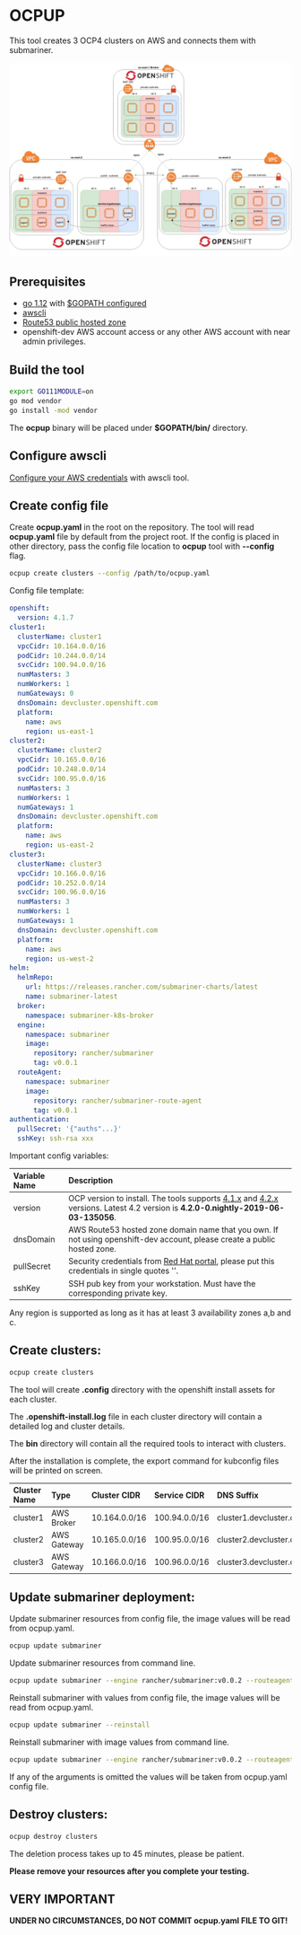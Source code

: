 # OCPUP

This tool creates 3 OCP4 clusters on AWS and connects them with submariner.

![deployment architecture](https://raw.githubusercontent.com/dimaunx/ocpup/master/docs/img/arch.jpg)

## Prerequisites

- [go 1.12] with [$GOPATH configured]
- [awscli]
- [Route53 public hosted zone]
- openshift-dev AWS account access or any other AWS account with near admin privileges.

## Build the tool

```bash
export GO111MODULE=on
go mod vendor
go install -mod vendor
```

The **ocpup** binary will be placed under **$GOPATH/bin/** directory.

## Configure awscli 

[Configure your AWS credentials] with awscli tool.

## Create config file

Create **ocpup.yaml** in the root on the repository. The tool will read **ocpup.yaml** file by default from the project root.
If the config is placed in other directory, pass the config file location to **ocpup** tool with **--config** flag.

```bash
ocpup create clusters --config /path/to/ocpup.yaml
``` 

Config file template:

```yaml
openshift:
  version: 4.1.7
cluster1:
  clusterName: cluster1
  vpcCidr: 10.164.0.0/16
  podCidr: 10.244.0.0/14
  svcCidr: 100.94.0.0/16
  numMasters: 3
  numWorkers: 1
  numGateways: 0
  dnsDomain: devcluster.openshift.com
  platform:
    name: aws
    region: us-east-1
cluster2:
  clusterName: cluster2
  vpcCidr: 10.165.0.0/16
  podCidr: 10.248.0.0/14
  svcCidr: 100.95.0.0/16
  numMasters: 3
  numWorkers: 1
  numGateways: 1
  dnsDomain: devcluster.openshift.com
  platform:
    name: aws
    region: us-east-2
cluster3:
  clusterName: cluster3
  vpcCidr: 10.166.0.0/16
  podCidr: 10.252.0.0/14
  svcCidr: 100.96.0.0/16
  numMasters: 3
  numWorkers: 1
  numGateways: 1
  dnsDomain: devcluster.openshift.com
  platform:
    name: aws
    region: us-west-2
helm:
  helmRepo:
    url: https://releases.rancher.com/submariner-charts/latest
    name: submariner-latest
  broker:
    namespace: submariner-k8s-broker
  engine:
    namespace: submariner
    image:
      repository: rancher/submariner
      tag: v0.0.1
  routeAgent:
    namespace: submariner
    image:
      repository: rancher/submariner-route-agent
      tag: v0.0.1
authentication:
  pullSecret: '{"auths"...}'
  sshKey: ssh-rsa xxx
```

Important config variables:

| Variable Name | Description                                                                                                                           |
|:------------- |:------------------------------------------------------------------------------------------------------------------------------------- |
| version       | OCP version to install. The tools supports [4.1.x] and [4.2.x] versions. Latest 4.2 version is **4.2.0-0.nightly-2019-06-03-135056**. |     
| dnsDomain     | AWS Route53 hosted zone domain name that you own. If not using openshift-dev account, please create a public hosted zone.             | 
| pullSecret    | Security credentials from [Red Hat portal], please put this credentials in single quotes ''.                                          | 
| sshKey        | SSH pub key from your workstation. Must have the corresponding private key.                                                           |

Any region is supported as long as it has at least 3 availability zones a,b and c.

## Create clusters:

```bash
ocpup create clusters
```

The tool will create **.config** directory with the openshift install assets for each cluster.

The **.openshift-install.log** file in each cluster directory will contain a detailed log and cluster details.

The **bin** directory will contain all the required tools to interact with clusters.

After the installation is complete, the export command for kubconfig files will be printed on screen.

| Cluster Name | Type        | Cluster CIDR  | Service CIDR  | DNS Suffix                        |
|:-------------|:------------|:--------------|:--------------|:----------------------------------|
| cluster1     | AWS Broker  | 10.164.0.0/16 | 100.94.0.0/16 | cluster1.devcluster.openshift.com |
| cluster2     | AWS Gateway | 10.165.0.0/16 | 100.95.0.0/16 | cluster2.devcluster.openshift.com |
| cluster3     | AWS Gateway | 10.166.0.0/16 | 100.96.0.0/16 | cluster3.devcluster.openshift.com |

## Update submariner deployment:

Update submariner resources from config file, the image values will be read from ocpup.yaml.
```bash
ocpup update submariner
```

Update submariner resources from command line.
```bash
ocpup update submariner --engine rancher/submariner:v0.0.2 --routeagent rancher/submariner-route-agent:v0.0.2
```

Reinstall submariner with values from config file, the image values will be read from ocpup.yaml.
```bash
ocpup update submariner --reinstall
```

Reinstall submariner with image values from command line.
```bash
ocpup update submariner --engine rancher/submariner:v0.0.2 --routeagent rancher/submariner-route-agent:v0.0.2 --reinstall
```

If any of the arguments is omitted the values will be taken from ocpup.yaml config file.

## Destroy clusters:

```bash
ocpup destroy clusters
```

The deletion process takes up to 45 minutes, please be patient.

**Please remove your resources after you complete your testing.**

## VERY IMPORTANT

**UNDER NO CIRCUMSTANCES, DO NOT COMMIT ocpup.yaml FILE TO GIT!** 

<!--links-->
[go 1.12]: https://blog.golang.org/go1.12
[awscli]: https://docs.aws.amazon.com/cli/latest/userguide/cli-chap-install.html
[Configure your AWS credentials]: https://docs.aws.amazon.com/cli/latest/userguide/cli-chap-configure.html
[Red Hat portal]: https://cloud.redhat.com/openshift/install/aws/installer-provisioned
[Route53 public hosted zone]: https://docs.aws.amazon.com/Route53/latest/DeveloperGuide/AboutHZWorkingWith.html
[$GOPATH configured]: https://github.com/golang/go/wiki/SettingGOPATH
[4.1.x]: https://mirror.openshift.com/pub/openshift-v4/clients/ocp/
[4.2.x]: https://mirror.openshift.com/pub/openshift-v4/clients/ocp/4.2.0-0.nightly-2019-06-03-135056/